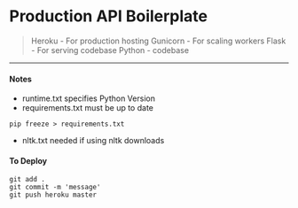 # Production API Boilerplate
> Heroku - For production hosting
> Gunicorn - For scaling workers
> Flask - For serving codebase
> Python - codebase
___
#### Notes
* runtime.txt specifies Python Version
* requirements.txt must be up to date 
```
pip freeze > requirements.txt
```
* nltk.txt needed if using nltk downloads

#### To Deploy
```
git add .
git commit -m 'message'
git push heroku master
```